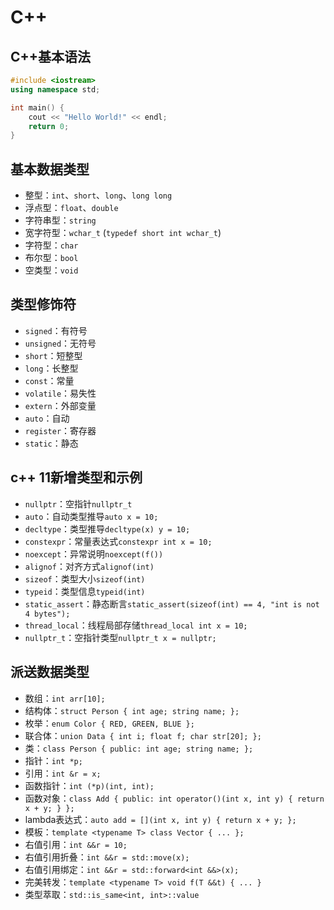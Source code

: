 # C++

## C++基本语法

```c++
#include <iostream>
using namespace std;

int main() {
    cout << "Hello World!" << endl;
    return 0;
}
```

## 基本数据类型

- 整型：`int`、`short`、`long`、`long long`
- 浮点型：`float`、`double`
- 字符串型：`string`
- 宽字符型：`wchar_t`  (`typedef short int wchar_t`)
- 字符型：`char`
- 布尔型：`bool`
- 空类型：`void`

## 类型修饰符

- `signed`：有符号
- `unsigned`：无符号
- `short`：短整型
- `long`：长整型
- `const`：常量
- `volatile`：易失性
- `extern`：外部变量
- `auto`：自动
- `register`：寄存器
- `static`：静态

## c++ 11新增类型和示例

- `nullptr`：空指针`nullptr_t`
- `auto`：自动类型推导`auto x = 10;`
- `decltype`：类型推导`decltype(x) y = 10;`
- `constexpr`：常量表达式`constexpr int x = 10;`
- `noexcept`：异常说明`noexcept(f())`
- `alignof`：对齐方式`alignof(int)`
- `sizeof`：类型大小`sizeof(int)`
- `typeid`：类型信息`typeid(int)`
- `static_assert`：静态断言`static_assert(sizeof(int) == 4, "int is not 4 bytes");`
- `thread_local`：线程局部存储`thread_local int x = 10;`
- `nullptr_t`：空指针类型`nullptr_t x = nullptr;`

## 派送数据类型

- 数组：`int arr[10];`
- 结构体：`struct Person { int age; string name; };`
- 枚举：`enum Color { RED, GREEN, BLUE };`
- 联合体：`union Data { int i; float f; char str[20]; };`
- 类：`class Person { public: int age; string name; };`
- 指针：`int *p;`
- 引用：`int &r = x;`
- 函数指针：`int (*p)(int, int);`
- 函数对象：`class Add { public: int operator()(int x, int y) { return x + y; } };`
- lambda表达式：`auto add = [](int x, int y) { return x + y; };`
- 模板：`template <typename T> class Vector { ... };`
- 右值引用：`int &&r = 10;`
- 右值引用折叠：`int &&r = std::move(x);`
- 右值引用绑定：`int &&r = std::forward<int &&>(x);`
- 完美转发：`template <typename T> void f(T &&t) { ... }`
- 类型萃取：`std::is_same<int, int>::value`